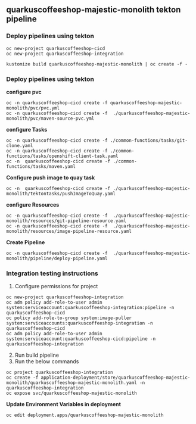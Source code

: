 ## quarkuscoffeeshop-majestic-monolith tekton pipeline

### Deploy pipelines using tekton
```
oc new-project quarkuscoffeeshop-cicd
oc new-project quarkuscoffeeshop-integration
```

```
kustomize build quarkuscoffeeshop-majestic-monolith | oc create -f - 
```


### Deploy pipelines using tekton
**configure pvc**
```
oc -n quarkuscoffeeshop-cicd create -f quarkuscoffeeshop-majestic-monolith/pvc/pvc.yml
oc -n quarkuscoffeeshop-cicd create -f  ./quarkuscoffeeshop-majestic-monolith/pvc/maven-source-pvc.yml
```


**configure Tasks**
```
oc -n quarkuscoffeeshop-cicd create -f ./common-functions/tasks/git-clone.yaml
oc -n quarkuscoffeeshop-cicd create -f ./common-functions/tasks/openshift-client-task.yaml
oc -n  quarkuscoffeeshop-cicd create -f ./common-functions/tasks/maven.yaml
```

**Configure push image to quay task**
```
oc -n  quarkuscoffeeshop-cicd create -f ./quarkuscoffeeshop-majestic-monolith/tektontasks/pushImageToQuay.yaml
```

**configure Resources**
```
oc -n quarkuscoffeeshop-cicd create -f  ./quarkuscoffeeshop-majestic-monolith/resources/git-pipeline-resource.yaml
oc -n quarkuscoffeeshop-cicd create -f  ./quarkuscoffeeshop-majestic-monolith/resources/image-pipeline-resource.yaml
```

**Create Pipeline**
```
oc -n quarkuscoffeeshop-cicd create -f  ./quarkuscoffeeshop-majestic-monolith/pipeline/deploy-pipeline.yaml
```


### Integration testing instructions 
1. Configure permissions for project
```
oc new-project quarkuscoffeeshop-integration
oc adm policy add-role-to-user admin system:serviceaccount:quarkuscoffeeshop-integration:pipeline -n quarkuscoffeeshop-cicd
oc policy add-role-to-group system:image-puller system:serviceaccounts:quarkuscoffeeshop-integration -n quarkuscoffeeshop-cicd
oc adm policy add-role-to-user admin system:serviceaccount:quarkuscoffeeshop-cicd:pipeline -n quarkuscoffeeshop-integration
```
2. Run build pipeline 
3. Run the below commands 

```
oc project quarkuscoffeeshop-integration
oc create -f application-deployment/store/quarkuscoffeeshop-majestic-monolith/quarkuscoffeeshop-majestic-monolith.yaml -n quarkuscoffeeshop-integration
oc expose svc/quarkuscoffeeshop-majestic-monolith    
```

**Update Environment Variables in deployment**
```
oc edit deployment.apps/quarkuscoffeeshop-majestic-monolith
```